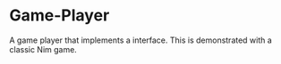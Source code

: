 # Game-Player
A game player that implements a interface. This is demonstrated with a classic Nim game. 
